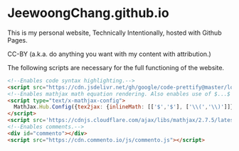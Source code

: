 # JeewoongChang.github.io
This is my personal website, Technically Intentionally, hosted with Github Pages.

CC-BY (a.k.a. do anything you want with my content with attribution.)

The following scripts are necessary for the full functioning of the website.

```html
<!--Enables code syntax highlighting.-->
<script src="https://cdn.jsdelivr.net/gh/google/code-prettify@master/loader/run_prettify.js"></script>
<!--Enables mathjax math equation rendering. Also enables use of $...$ inline syntax.-->
<script type="text/x-mathjax-config">
  MathJax.Hub.Config({tex2jax: {inlineMath: [['$','$'], ['\\(','\\)']]}});
</script>
<script src='https://cdnjs.cloudflare.com/ajax/libs/mathjax/2.7.5/latest.js?config=TeX-MML-AM_CHTML' async></script>
<!--Enables comments.-->
<div id="commento"></div>
<script src="https://cdn.commento.io/js/commento.js"></script>
```
